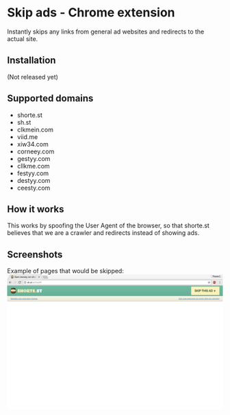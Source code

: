 # Skip ads - Chrome extension


Instantly skips any links from general ad websites and redirects to the actual site.

## Installation
(Not released yet)

## Supported domains
- shorte.st
- sh.st
- clkmein.com
- viid.me
- xiw34.com
- corneey.com
- gestyy.com
- cllkme.com
- festyy.com
- destyy.com
- ceesty.com

## How it works

This works by spoofing the User Agent of the browser, so that shorte.st believes that we are a crawler and redirects instead of showing ads.

## Screenshots

Example of pages that would be skipped:
![screenshot](screenshot.png "Without extension")
